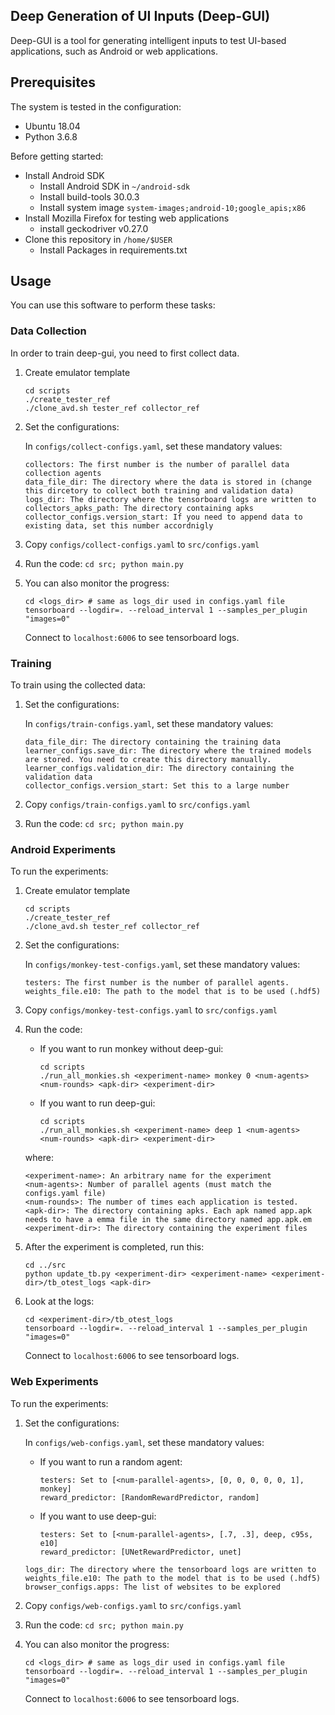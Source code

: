 ## Deep Generation of UI Inputs (Deep-GUI)

Deep-GUI is a tool for generating intelligent inputs to test UI-based applications, such as Android or web applications.

## Prerequisites

The system is tested in the configuration:
* Ubuntu 18.04
* Python 3.6.8

Before getting started:
* Install Android SDK
	* Install Android SDK in `~/android-sdk`
	* Install build-tools 30.0.3
	* Install system image `system-images;android-10;google_apis;x86`
* Install Mozilla Firefox for testing web applications
	* install geckodriver v0.27.0
* Clone this repository in `/home/$USER`
	* Install Packages in requirements.txt


## Usage
You can use this software to perform these tasks:

### Data Collection
In order to train deep-gui, you need to first collect data.

1. Create emulator template
   ```
   cd scripts
   ./create_tester_ref
   ./clone_avd.sh tester_ref collector_ref
   ```
2. Set the configurations:
	
   In `configs/collect-configs.yaml`, set these mandatory values:
   ```
   collectors: The first number is the number of parallel data collection agents
   data_file_dir: The directory where the data is stored in (change this dircetory to collect both training and validation data)
   logs_dir: The directory where the tensorboard logs are written to
   collectors_apks_path: The directory containing apks
   collector_configs.version_start: If you need to append data to existing data, set this number accordnigly
   ```
3. Copy `configs/collect-configs.yaml` to `src/configs.yaml`
4. Run the code: `cd src; python main.py`
5. You can also monitor the progress:
	```
	cd <logs_dir> # same as logs_dir used in configs.yaml file
	tensorboard --logdir=. --reload_interval 1 --samples_per_plugin "images=0"
	```
    Connect to `localhost:6006` to see tensorboard logs.


### Training
To train using the collected data:
1. Set the configurations:
	
   In `configs/train-configs.yaml`, set these mandatory values:
   ```
   data_file_dir: The directory containing the training data
   learner_configs.save_dir: The directory where the trained models are stored. You need to create this directory manually.
   learner_configs.validation_dir: The directory containing the validation data
   collector_configs.version_start: Set this to a large number
   ```
2. Copy `configs/train-configs.yaml` to `src/configs.yaml`
3. Run the code: `cd src; python main.py`

### Android Experiments
To run the experiments:
1. Create emulator template
   ```
   cd scripts
   ./create_tester_ref
   ./clone_avd.sh tester_ref collector_ref
   ```
2. Set the configurations:
	
   In `configs/monkey-test-configs.yaml`, set these mandatory values:
   ```
   testers: The first number is the number of parallel agents.
   weights_file.e10: The path to the model that is to be used (.hdf5)
   ```
3. Copy `configs/monkey-test-configs.yaml` to `src/configs.yaml`

4. Run the code:
	* If you want to run monkey without deep-gui: 
		```
    	cd scripts
		./run_all_monkies.sh <experiment-name> monkey 0 <num-agents> <num-rounds> <apk-dir> <experiment-dir>
		```
    * If you want to run deep-gui: 
		```
    	cd scripts
		./run_all_monkies.sh <experiment-name> deep 1 <num-agents> <num-rounds> <apk-dir> <experiment-dir>
		```
 	where:
    ```
   <experiment-name>: An arbitrary name for the experiment
   <num-agents>: Number of parallel agents (must match the configs.yaml file)
   <num-rounds>: The number of times each application is tested.
   <apk-dir>: The directory containing apks. Each apk named app.apk needs to have a emma file in the same directory named app.apk.em
   <experiment-dir>: The directory containing the experiment files
   ```
5. After the experiment is completed, run this:
	```
	cd ../src
	python update_tb.py <experiment-dir> <experiment-name> <experiment-dir>/tb_otest_logs <apk-dir>
	```

6. Look at the logs:
	```
	cd <experiment-dir>/tb_otest_logs
	tensorboard --logdir=. --reload_interval 1 --samples_per_plugin "images=0"
	```
    Connect to `localhost:6006` to see tensorboard logs.


### Web Experiments
To run the experiments:
1. Set the configurations:
	
    In `configs/web-configs.yaml`, set these mandatory values:
    * If you want to run a random agent:
    	```
        testers: Set to [<num-parallel-agents>, [0, 0, 0, 0, 0, 1], monkey]
        reward_predictor: [RandomRewardPredictor, random]
        ```
    * If you want to use deep-gui:
    	```
        testers: Set to [<num-parallel-agents>, [.7, .3], deep, c95s, e10]
        reward_predictor: [UNetRewardPredictor, unet]
        ```
    ```
    logs_dir: The directory where the tensorboard logs are written to
    weights_file.e10: The path to the model that is to be used (.hdf5)
    browser_configs.apps: The list of websites to be explored
    ```
2. Copy `configs/web-configs.yaml` to `src/configs.yaml`
3. Run the code: `cd src; python main.py`
4. You can also monitor the progress:
	```
	cd <logs_dir> # same as logs_dir used in configs.yaml file
	tensorboard --logdir=. --reload_interval 1 --samples_per_plugin "images=0"
	```
    Connect to `localhost:6006` to see tensorboard logs.

